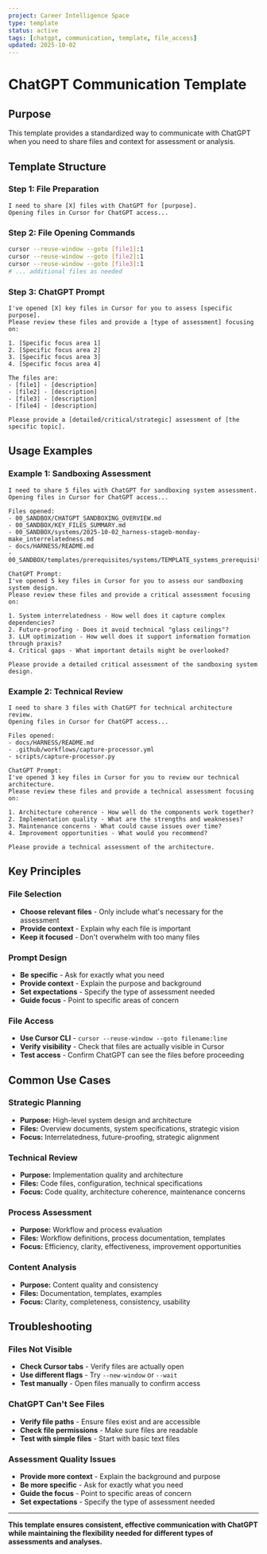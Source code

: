 ```yaml
---
project: Career Intelligence Space
type: template
status: active
tags: [chatgpt, communication, template, file_access]
updated: 2025-10-02
---
```


# ChatGPT Communication Template

## Purpose
This template provides a standardized way to communicate with ChatGPT when you need to share files and context for assessment or analysis.

## Template Structure

### **Step 1: File Preparation**
```
I need to share [X] files with ChatGPT for [purpose]. 
Opening files in Cursor for ChatGPT access...
```

### **Step 2: File Opening Commands**
```bash
cursor --reuse-window --goto [file1]:1
cursor --reuse-window --goto [file2]:1
cursor --reuse-window --goto [file3]:1
# ... additional files as needed
```

### **Step 3: ChatGPT Prompt**
```
I've opened [X] key files in Cursor for you to assess [specific purpose]. 
Please review these files and provide a [type of assessment] focusing on:

1. [Specific focus area 1]
2. [Specific focus area 2]
3. [Specific focus area 3]
4. [Specific focus area 4]

The files are:
- [file1] - [description]
- [file2] - [description]
- [file3] - [description]
- [file4] - [description]

Please provide a [detailed/critical/strategic] assessment of [the specific topic].
```

## Usage Examples

### **Example 1: Sandboxing Assessment**
```
I need to share 5 files with ChatGPT for sandboxing system assessment. 
Opening files in Cursor for ChatGPT access...

Files opened:
- 00_SANDBOX/CHATGPT_SANDBOXING_OVERVIEW.md
- 00_SANDBOX/KEY_FILES_SUMMARY.md
- 00_SANDBOX/systems/2025-10-02_harness-stageb-monday-make_interrelatedness.md
- docs/HARNESS/README.md
- 00_SANDBOX/templates/prerequisites/systems/TEMPLATE_systems_prerequisites.md

ChatGPT Prompt:
I've opened 5 key files in Cursor for you to assess our sandboxing system design. 
Please review these files and provide a critical assessment focusing on:

1. System interrelatedness - How well does it capture complex dependencies?
2. Future-proofing - Does it avoid technical "glass ceilings"?
3. LLM optimization - How well does it support information formation through praxis?
4. Critical gaps - What important details might be overlooked?

Please provide a detailed critical assessment of the sandboxing system design.
```

### **Example 2: Technical Review**
```
I need to share 3 files with ChatGPT for technical architecture review.
Opening files in Cursor for ChatGPT access...

Files opened:
- docs/HARNESS/README.md
- .github/workflows/capture-processor.yml
- scripts/capture-processor.py

ChatGPT Prompt:
I've opened 3 key files in Cursor for you to review our technical architecture. 
Please review these files and provide a technical assessment focusing on:

1. Architecture coherence - How well do the components work together?
2. Implementation quality - What are the strengths and weaknesses?
3. Maintenance concerns - What could cause issues over time?
4. Improvement opportunities - What would you recommend?

Please provide a technical assessment of the architecture.
```

## Key Principles

### **File Selection**
- **Choose relevant files** - Only include what's necessary for the assessment
- **Provide context** - Explain why each file is important
- **Keep it focused** - Don't overwhelm with too many files

### **Prompt Design**
- **Be specific** - Ask for exactly what you need
- **Provide context** - Explain the purpose and background
- **Set expectations** - Specify the type of assessment needed
- **Guide focus** - Point to specific areas of concern

### **File Access**
- **Use Cursor CLI** - `cursor --reuse-window --goto filename:line`
- **Verify visibility** - Check that files are actually visible in Cursor
- **Test access** - Confirm ChatGPT can see the files before proceeding

## Common Use Cases

### **Strategic Planning**
- **Purpose:** High-level system design and architecture
- **Files:** Overview documents, system specifications, strategic vision
- **Focus:** Interrelatedness, future-proofing, strategic alignment

### **Technical Review**
- **Purpose:** Implementation quality and architecture
- **Files:** Code files, configuration, technical specifications
- **Focus:** Code quality, architecture coherence, maintenance concerns

### **Process Assessment**
- **Purpose:** Workflow and process evaluation
- **Files:** Workflow definitions, process documentation, templates
- **Focus:** Efficiency, clarity, effectiveness, improvement opportunities

### **Content Analysis**
- **Purpose:** Content quality and consistency
- **Files:** Documentation, templates, examples
- **Focus:** Clarity, completeness, consistency, usability

## Troubleshooting

### **Files Not Visible**
- **Check Cursor tabs** - Verify files are actually open
- **Use different flags** - Try `--new-window` or `--wait`
- **Test manually** - Open files manually to confirm access

### **ChatGPT Can't See Files**
- **Verify file paths** - Ensure files exist and are accessible
- **Check file permissions** - Make sure files are readable
- **Test with simple files** - Start with basic text files

### **Assessment Quality Issues**
- **Provide more context** - Explain the background and purpose
- **Be more specific** - Ask for exactly what you need
- **Guide the focus** - Point to specific areas of concern
- **Set expectations** - Specify the type of assessment needed

---

**This template ensures consistent, effective communication with ChatGPT while maintaining the flexibility needed for different types of assessments and analyses.**

